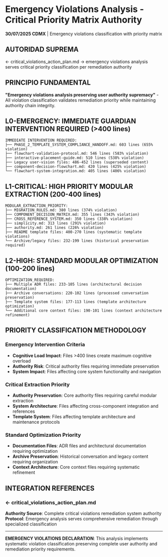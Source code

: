 # Emergency Violations Analysis - Critical Priority Matrix Authority

**30/07/2025 CDMX** | Emergency violations classification with priority matrix

## AUTORIDAD SUPREMA
← critical_violations_action_plan.md → emergency violations analysis serves critical priority classification per remediation authority

## PRINCIPIO FUNDAMENTAL
**"Emergency violations analysis preserving user authority supremacy"** - All violation classification validates remediation priority while maintaining authority chain integrity.

## L0-EMERGENCY: IMMEDIATE GUARDIAN INTERVENTION REQUIRED (>400 lines)

```
IMMEDIATE INTERVENTION REQUIRED:
├── PHASE_2_TEMPLATE_SYSTEM_COMPLIANCE_HANDOFF.md: 603 lines (655% violation)
├── flowchart-validation-protocol.md: 546 lines (583% violation) 
├── interactive-placement-guide.md: 510 lines (538% violation)
├── Legacy user-vision files: 486-452 lines (superseded content)
├── component-decision-flowchart.md: 420 lines (425% violation)
└── flowchart-system-integration.md: 405 lines (406% violation)
```

## L1-CRITICAL: HIGH PRIORITY MODULAR EXTRACTION (200-400 lines)

```
MODULAR_EXTRACTION_PRIORITY:
├── MIGRATION_RULES.md: 380 lines (374% violation)
├── COMPONENT_DECISION_MATRIX.md: 355 lines (343% violation)
├── CROSS_REFERENCE_SYSTEM.md: 350 lines (338% violation)  
├── simplicity.md: 313 lines (291% violation)
├── authority.md: 261 lines (226% violation)
├── README template files: 400-270 lines (systematic template violations)
└── Archive/legacy files: 232-199 lines (historical preservation required)
```

## L2-HIGH: STANDARD MODULAR OPTIMIZATION (100-200 lines)

```
OPTIMIZATION_REQUIRED:
├── Multiple ADR files: 233-105 lines (architectural decision documentation)
├── Archive conversations: 220-102 lines (processed conversation preservation)
├── Template system files: 177-113 lines (template architecture optimization)
└── Additional core context files: 190-101 lines (context architecture refinement)
```

## PRIORITY CLASSIFICATION METHODOLOGY

### Emergency Intervention Criteria
- **Cognitive Load Impact**: Files >400 lines create maximum cognitive overload
- **Authority Risk**: Critical authority files requiring immediate preservation
- **System Impact**: Files affecting core system functionality and navigation

### Critical Extraction Priority
- **Authority Preservation**: Core authority files requiring careful modular extraction
- **System Architecture**: Files affecting cross-component integration and references
- **Template System**: Files affecting template architecture and maintenance protocols

### Standard Optimization Priority
- **Documentation Files**: ADR files and architectural documentation requiring optimization
- **Archive Preservation**: Historical conversation and legacy content requiring organization
- **Context Architecture**: Core context files requiring systematic refinement

## INTEGRATION REFERENCES

### ← critical_violations_action_plan.md
**Authority Source**: Complete critical violations remediation system authority
**Protocol**: Emergency analysis serves comprehensive remediation through specialized classification

---

**EMERGENCY VIOLATIONS DECLARATION**: This analysis implements systematic violation classification preserving complete user authority and remediation priority requirements.